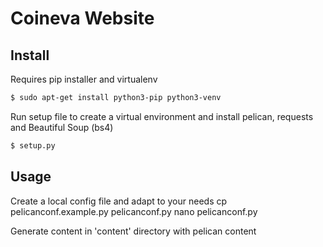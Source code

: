 # Coineva Website


## Install
Requires pip installer and virtualenv
```bash
$ sudo apt-get install python3-pip python3-venv
```

Run setup file to create a virtual environment and install pelican, requests and Beautiful Soup (bs4) 
```bash
$ setup.py
```


## Usage

Create a local config file and adapt to your needs
 cp pelicanconf.example.py pelicanconf.py
 nano pelicanconf.py

Generate content in 'content' directory with
 pelican content
 
